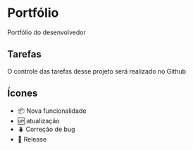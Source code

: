 # Portfólio

Portfólio do desenvolvedor

## Tarefas

O controle das tarefas desse projeto será realizado no Github

## Ícones

- :package: Nova funcionalidade
- :up: atualização
- :beetle: Correção de bug
- :checkered_flag: Release